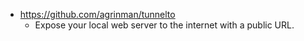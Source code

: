- https://github.com/agrinman/tunnelto
    - Expose your local web server to the internet with a public URL.



